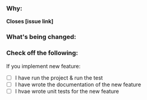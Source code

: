 <!--
Thank you for contributing to this project!

You must fill out the information below before I can review this pull
request.

By explaining why you're making a change (or linking to a pull request)
and what changes you've made, I can triage your pull request to the best
possible team for review.

See our docs/CONTRIBUTING.md for information how to contribute.

Thanks again!
-->

### Why:

<!--
- If there's an existing issue for your change, please link to it.
- If there's _not_ an existing issue, please open one first to make
  it more likely that this update will be accepted: https://github.com/pyk/worter/issues/new/choose
-->

**Closes [issue link]**

### What's being changed:

<!-- Share artifacts of the changes, be they code snippets, GIFs or screenshots; whatever shares the most context. -->

### Check off the following:

If you implement new feature:

-   [ ] I have run the project & run the test
-   [ ] I have wrote the documentation of the new feature
-   [ ] I hvae wrote unit tests for the new feature
